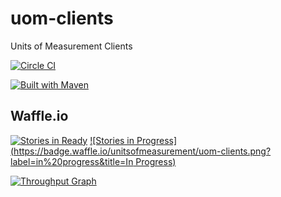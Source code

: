 uom-clients
===========

Units of Measurement Clients

[![Circle CI](https://circleci.com/gh/unitsofmeasurement/uom-clients.svg?style=svg)](https://circleci.com/gh/unitsofmeasurement/uom-clients) 

[![Built with Maven](http://maven.apache.org/images/logos/maven-feather.png)](http://maven.org/)

Waffle.io
------------
[![Stories in Ready](https://badge.waffle.io/unitsofmeasurement/uom-clients.png?label=ready&title=Ready)](https://waffle.io/unitsofmeasurement/uom-clients)
[![Stories in Progress](https://badge.waffle.io/unitsofmeasurement/uom-clients.png?label=in%20progress&title=In Progress)](https://waffle.io/unitsofmeasurement/uom-clients)

[![Throughput Graph](https://graphs.waffle.io/unitsofmeasurement/uom-clients/throughput.svg)](https://waffle.io/unitsofmeasurement/uom-clients/metrics)

